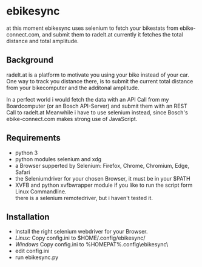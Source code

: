 # ebikesync
at this moment ebikesync uses selenium to fetch your bikestats from ebike-connect.com, and submit them to radelt.at
currently it fetches the total distance and total amplitude.

## Background
radelt.at is a platform to motivate you using your bike instead of your car.
One way to track you distance there, is to submit the current total distance from your bikecomputer and the additonal amplitude.

In a perfect world i would fetch the data with an API Call from my Boardcomputer (or an Bosch API-Server) and submit them with an REST Call to radelt.at
Meanwhile i have to use selenium instead, since Bosch's ebike-connect.com makes strong use of JavaScript.

## Requirements
* python 3
* python modules selenium and xdg
* a Browser supperted by Selenium: Firefox, Chrome, Chromium, Edge, Safari
* the Seleniumdriver for your chosen Browser, it must be in your $PATH
* XVFB and python xvfbwrapper module if you like to run the script form Linux Commandline.  
  there is a selenium remotedriver, but i haven't tested it.


## Installation
* Install the right selenium webdriver for your Browser.
* *Linux:* Copy config.ini to $HOME/.config/ebikesync/
* *Windows* Copy config.ini to %HOMEPAT%\.config\ebikesync\
* edit config.ini
* run ebikesync.py
